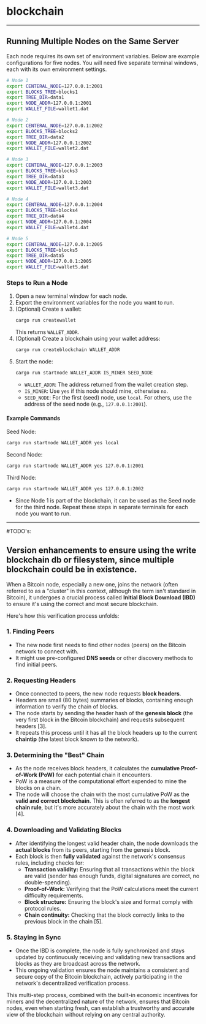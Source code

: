 # blockchain

---

## Running Multiple Nodes on the Same Server

Each node requires its own set of environment variables. Below are example configurations for five nodes. You will need five separate terminal windows, each with its own environment settings.

```sh
# Node 1
export CENTERAL_NODE=127.0.0.1:2001
export BLOCKS_TREE=blocks1
export TREE_DIR=data1
export NODE_ADDR=127.0.0.1:2001
export WALLET_FILE=wallet1.dat

# Node 2
export CENTERAL_NODE=127.0.0.1:2002
export BLOCKS_TREE=blocks2
export TREE_DIR=data2
export NODE_ADDR=127.0.0.1:2002
export WALLET_FILE=wallet2.dat

# Node 3
export CENTERAL_NODE=127.0.0.1:2003
export BLOCKS_TREE=blocks3
export TREE_DIR=data3
export NODE_ADDR=127.0.0.1:2003
export WALLET_FILE=wallet3.dat

# Node 4
export CENTERAL_NODE=127.0.0.1:2004
export BLOCKS_TREE=blocks4
export TREE_DIR=data4
export NODE_ADDR=127.0.0.1:2004
export WALLET_FILE=wallet4.dat

# Node 5
export CENTERAL_NODE=127.0.0.1:2005
export BLOCKS_TREE=blocks5
export TREE_DIR=data5
export NODE_ADDR=127.0.0.1:2005
export WALLET_FILE=wallet5.dat
```

### Steps to Run a Node

1. Open a new terminal window for each node.
2. Export the environment variables for the node you want to run.
3. (Optional) Create a wallet:
   ```sh
   cargo run createwallet
   ```
   This returns `WALLET_ADDR`.
4. (Optional) Create a blockchain using your wallet address:
   ```sh
   cargo run createblockchain WALLET_ADDR
   ```
5. Start the node:
   ```sh
   cargo run startnode WALLET_ADDR IS_MINER SEED_NODE
   ```
   - `WALLET_ADDR`: The address returned from the wallet creation step.
   - `IS_MINER`: Use `yes` if this node should mine, otherwise `no`.
   - `SEED_NODE`: For the first (seed) node, use `local`. For others, use the address of the seed node (e.g., `127.0.0.1:2001`).

#### Example Commands

Seed Node:
```sh
cargo run startnode WALLET_ADDR yes local
```

Second Node:
```sh
cargo run startnode WALLET_ADDR yes 127.0.0.1:2001
```
Third Node:
```sh
cargo run startnode WALLET_ADDR yes 127.0.0.1:2002
```
- Since Node 1 is part of the blockchain, it can be used as the Seed node for the third node.
Repeat these steps in separate terminals for each node you want to run.

---

#TODO's: 

## Version enhancements to ensure using the write blockchain db or filesystem, since multiple blockchain could be in existence.
When a Bitcoin node, especially a new one, joins the network (often referred to as a "cluster" in this context, although the term isn't standard in Bitcoin), it undergoes a crucial process called **Initial Block Download (IBD)** to ensure it's using the correct and most secure blockchain.

Here's how this verification process unfolds:

### 1. Finding Peers

*   The new node first needs to find other nodes (peers) on the Bitcoin network to connect with.
*   It might use pre-configured **DNS seeds** or other discovery methods to find initial peers.

### 2. Requesting Headers

*   Once connected to peers, the new node requests **block headers**.
*   Headers are small (80 bytes) summaries of blocks, containing enough information to verify the chain of blocks.
*   The node starts by sending the header hash of the **genesis block** (the very first block in the Bitcoin blockchain) and requests subsequent headers [3].
*   It repeats this process until it has all the block headers up to the current **chaintip** (the latest block known to the network).

### 3. Determining the "Best" Chain

*   As the node receives block headers, it calculates the **cumulative Proof-of-Work (PoW)** for each potential chain it encounters.
*   PoW is a measure of the computational effort expended to mine the blocks on a chain.
*   The node will choose the chain with the most cumulative PoW as the **valid and correct blockchain**. This is often referred to as the **longest chain rule**, but it's more accurately about the chain with the most work [4].

### 4. Downloading and Validating Blocks

*   After identifying the longest valid header chain, the node downloads the **actual blocks** from its peers, starting from the genesis block.
*   Each block is then **fully validated** against the network's consensus rules, including checks for:
    *   **Transaction validity:** Ensuring that all transactions within the block are valid (sender has enough funds, digital signatures are correct, no double-spending).
    *   **Proof-of-Work:** Verifying that the PoW calculations meet the current difficulty requirements.
    *   **Block structure:** Ensuring the block's size and format comply with protocol rules.
    *   **Chain continuity:** Checking that the block correctly links to the previous block in the chain [5].

### 5. Staying in Sync

*   Once the IBD is complete, the node is fully synchronized and stays updated by continuously receiving and validating new transactions and blocks as they are broadcast across the network.
*   This ongoing validation ensures the node maintains a consistent and secure copy of the Bitcoin blockchain, actively participating in the network's decentralized verification process.

This multi-step process, combined with the built-in economic incentives for miners and the decentralized nature of the network, ensures that Bitcoin nodes, even when starting fresh, can establish a trustworthy and accurate view of the blockchain without relying on any central authority.
